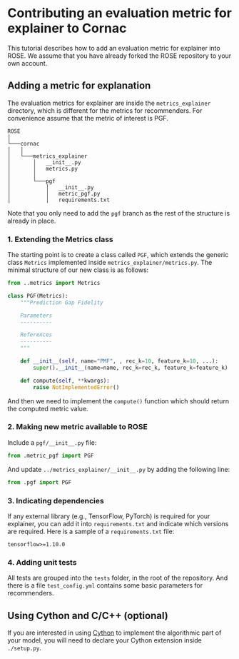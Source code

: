 # Contributing an evaluation metric for explainer to Cornac

This tutorial describes how to add an evaluation metric for explainer into ROSE. We assume that you have already forked the ROSE repository to your own account.

## Adding a metric for explanation

The evaluation metrics for explainer are inside the `metrics_explainer` directory, which is different for the metrics for recommenders. For convenience assume that the metric of interest is PGF.
```
ROSE    
│
└───cornac
│   │
│   └───metrics_explainer
│       │   __init__.py
│       │   metrics.py
│       │
│       └───pgf
│           │   __init__.py
│           │   metric_pgf.py
│           │   requirements.txt
```
Note that you only need to add the `pgf` branch as the rest of the structure is already in place.

### 1. Extending the Metrics class

The starting point is to create a class called ``PGF``, which extends the generic class ``Metrics`` implemented inside `metrics_explainer/metrics.py`. The minimal structure of our new class is as follows:  
```python
from ..metrics import Metrics

class PGF(Metrics):
    """Prediction Gap Fidelity

    Parameters
    ----------

    References
    ----------
    """

    def __init__(self, name="PMF", , rec_k=10, feature_k=10, ...):
        super().__init__(name=name, rec_k=rec_k, feature_k=feature_k)

    def compute(self, **kwargs):
        raise NotImplementedError()
```
And then we need to implement the `compute()` function which should return the computed metric value.

### 2. Making new metric available to ROSE
Include a `pgf/__init__.py` file:
```python
from .metric_pgf import PGF
```

And update `../metrics_explainer/__init__.py` by adding the following line:
```python
from .pgf import PGF
```

### 3. Indicating dependencies

If any external library (e.g., TensorFlow, PyTorch)  is required for your explainer, you can add it into `requirements.txt` and indicate which versions are required. Here is a sample of a `requirements.txt` file:

```
tensorflow>=1.10.0
```

### 4. Adding unit tests

All tests are grouped into the ``tests`` folder, in the root of the repository. And there is a file `test_config.yml` contains some basic parameters for recommenders.


## Using Cython and C/C++ (optional)

If you are interested in using [Cython](https://cython.org/) to implement the algorithmic part of your model,  you will need to declare your Cython extension inside  `./setup.py`.